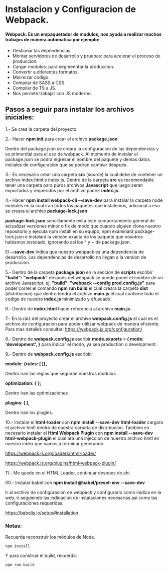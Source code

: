 # Instalacion y Configuracion de Webpack.
####  **Webpack**: Es un empaquetador de modulos, nos ayuda a realizar muchos trabajos de manera automatica por ejemplo:
* Gestionar las dependencias.
* Montar servidores de desarrollo y pruebas: para acelerar el proceso de produccion.
* Cargar modulos: para segmenntar la produccion.
* Convertir a diferentes formatos.
* Minimizar codigo.
* Compilar de SASS a CSS.
* Compilar de TS a JS.
* Nos permite trabajar con JS moderno.

## Pasos a seguir para instalar los archivos iniciales:

1.- Se crea la carpeta del proyecto.

2.- Hacer **npm init** para crear el archivo **package.json** 

Dentro del package.json se creara la configuracion de las dependencias y es primordial para el uso de webpack. Al momento de instalar el package.json se podra ingresar el nombre del paquete y demas datos iniciales de configuracion que se podran cambiar despues.

3.- Es necesario crear una carpeta **src** (source) la cual debe de contener un archivo index.html e index.js. Dentro de la carpeta **src** es recomendable tener una carpeta para puros archivos **Javascript** que luego seran exportados y requeridos por el archivo padre: **index.js**.

4.- Hacer **npm install webpack-cli --save-dev** para instalar la carpeta node modules en la cual iran todos los paquetes que instalemos, adicional a eso se creara el archivo **package-lock.json**

**package-lock.json** sencillamente evita este comportamiento general de actualizar versiones minor o fix de modo que cuando alguien clona nuestro repositorio y ejecuta npm install en su equipo, npm examinará package-lock.json e instalará la versión exacta de los paquete que nosotros habíamos instalado, ignorando así los ^ y ~ de package.json.

El **--save-dev** indica que nuestro webpack es una dependencia de desarrollo. Las dependencias de desarrollo no llegan a la  version de produccion.

5.- Dentro de la carpeta **package.json** en la seccion de **scripts** escribir **"build": "webpack"** despues del webpack se puede poner el nombre de un archivo Javascript, ej: **"build": "webpack --config prod.config.js"** para poder correr el comando **npm run build** el cual creara la carpeta **dist** (distribucion) que dentro tendra el archivo **main.js** el cual contiene todo el codigo de nuestro **index.js** minimizado y ofuscado.

6.- Dentro de **index.html** hacer referencia al archivo **main.js** 

7.- En la raiz del proyecto crear el archivo **webpack.config.js** el cual es el archivo de configuracion para poder utilizar webpack de manera eficiente. Para mas detalles consultar: https://webpack.js.org/configuration/

8.- Dentro de **webpack.config.js** escribir **mode.exports = { mode: 'development', }** para indicar el modo, ya sea production o development.

9.- Dentro de **webpack.config.js** escribir:

**module: {rules: [ ]},**

Dentro iran las reglas que seguiran nuestros modulos.

**optimization: { };**

Dentro iran las optimizaciones

**plugins: [ ],**

Dentro iran los plugins.

10.- Instalar el **html-loader** con **npm install --save-dev html-loader** cargara el archivo hmtl dentro de nuestra carpeta de distribucion. Tambien es necesario instalar el **Html Webpack Plugin** con **npm install --save-dev html-webpack-plugin** el cual ara una injeccion de nuestro archivo hmtl en nuestro index que vamos a terminar generando.

https://webpack.js.org/loaders/html-loader/

https://webpack.js.org/plugins/html-webpack-plugin/

11.-  Me quede en el HTML Loader, continuar despues de ahi.

00.- Instalar babel con **npm install @babel/preset-env --save-dev**

Ir al archivo de configuracion de webpack y configurarlo como inidica en la web, ir seguiendo las indicacion de instalaciones necesarias asi como las configuraciones requeridas.

https://babeljs.io/setup#installation


### Notas:
Recuerda reconstruir los módulos de Node.
```
npm install
```
Y para construir el build, recuerda:
```
npm run build
```
